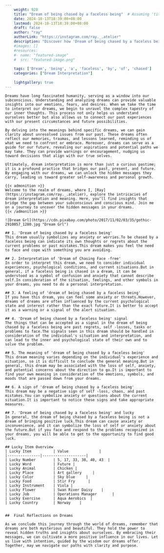 ```yaml
---
    weight: 928
    title: "Dream of being chased by a faceless being"  # Assuming 'title' column exists
    date: 2024-10-13T18:39:00+08:00
    lastmod: 2024-10-13T18:39:00+08:00
    draft: false
    author: "ray"
    authorLink: "https://instagram.com/ray._.atelier"
    description: "Discover how 'Dream of being chased by a faceless being' can interpret your future and uncover its significant meanings in your life."
    #images: []
    #resources:
    #- name: "featured-image"
    #  src: "featured-image.png"
    
    tags: ['Dream', 'being', 'a', 'faceless', 'by', 'of', 'chased']
    categories: ["Dream Interpretation"]
    
    lightgallery: true
---
```

    
    Dreams have long fascinated humanity, serving as a window into our subconscious. Understanding and analyzing dreams can provide valuable insights into our emotions, fears, and desires. When we take the time to interpret our dreams, we begin to unravel the complex tapestry of our inner thoughts. This process not only helps us understand ourselves better but also allows us to connect our past experiences with our present circumstances and future possibilities.
    
    By delving into the meanings behind specific dreams, we can gain clarity about unresolved issues from our past. These dreams often reflect our memories, traumas, and lessons learned, reminding us of what we need to confront or embrace. Moreover, dreams can serve as a guide for our future, revealing our aspirations and potential paths we may take. They can provide warnings or encouragement, nudging us toward decisions that align with our true selves.
    
    Ultimately, dream interpretation is more than just a curious pastime; it is a profound practice that bridges our past, present, and future. By engaging with our dreams, we can unlock the hidden messages they carry, leading us toward greater self-awareness and personal growth.
    
    {{< admonition >}}
    Welcome to the realm of dreams, where I, [Ray](https://instagram.com/ray._.atelier), explore the intricacies of dream interpretation and meaning. Here, you’ll find insights that bridge the gap between your subconscious and conscious mind. Join me on a journey to uncover the hidden messages in your dreams.
    {{< /admonition >}}
    
    ![Dream Grl](https://cdn.pixabay.com/photo/2017/11/02/03/35/gothic-2910057_1280.jpg "Dream Grl")
    
    ## 1. 'Dream of being chased by a faceless being'
    This dream usually symbolizes any anxiety or worries.To be chased by a faceless being can indicate its own thoughts or regrets about the current problems or past mistakes.This dream makes you feel the need to face and cope with something you are avoiding.
    
    ## 2. Interpretation of 'Dream of Chasing Face -free'
    In order to interpret this dream, we need to consider individual experiences, psychological conditions, and current situations.But in general, if a faceless being is chased in a dream, it can be understood as a symbol of confusion and anxiety that cannot describe self.In consideration of the situation, feelings, and other symbols in your dreams, you need to do a personal interpretation.
    
    ## 3. A feeling of 'dream of being chased by a faceless being'
    If you have this dream, you can feel some anxiety or threats.However, dreams of dreams are often influenced by the current psychological state and interest rather than the exact future.It is better to accept it as a warning or a signal of the alert situation.
    
    ## 4. 'Dream of being chased by a faceless being' signal
    The things that can be accepted as a signal in the dream of being chased by a faceless being are past regrets, self -losses, tasks or problems to face.The signals seen in this dream should be handled in consideration of the individual's situation and interpretation, and can lead to the inner and psychological state of their own and to solve the problem.
    
    ## 5. The meaning of 'dream of being chased by a faceless being'
    This dream meaning varies depending on the individual's experience and situation, so it is difficult to conclude the general meaning.But in general, this dream may be associated with the loss of self, anxiety, and potential concerns about the direction to go.It is important to find your own meaning in consideration of the emotions, symbols, and moods that are passed down from your dreams.
    
    ## 6. A sign of 'dream of being chased by a faceless being'
    This dream may be a negative sign of self -loss, chaos, and past mistakes.You can symbolize anxiety or questions about the current situation.It is important to notice these signs and take appropriate measures.
    
    ## 7. 'Dream of being chased by a faceless being' and lucky
    In general, the dream of being chased by a faceless being is not a dream of bringing positive luck.This dream can cause anxiety or inconvenience, and it can symbolize the loss of self or anxiety about the future.But if you face and respond to the problems recognized in your dreams, you will be able to get to the opportunity to find good luck.
    
    ## Lucky Item Overview
    | Lucky Item          | Value              |
    |---------------|--------------------|
    | Lucky Number        | 5, 17, 33, 38, 40, 43  |
    | Lucky Word          | Future |
    | Lucky Animal        | Chicken |
    | Lucky Place         | Art gallery     |
    | Lucky Color         | Sky blue     |
    | Lucky Food          | Stir Fry      |
    | Lucky Instrument    | Viola |
    | Lucky Flower        | Swan River Daisy    |
    | Lucky Job           | Operations Manager       |
    | Lucky Exercise      | Aqua Aerobics  |
    | Lucky Country       | Norway    |
    
    
    ##  Final Reflections on Dreams
    
    As we conclude this journey through the world of dreams, remember that dreams are both mysterious and beautiful. They hold the power to reveal hidden truths and insights about ourselves. By embracing their messages, we can cultivate a more positive influence in our lives. Let us live with intention, guided by the wisdom our dreams offer. Together, may we navigate our paths with clarity and purpose.
    